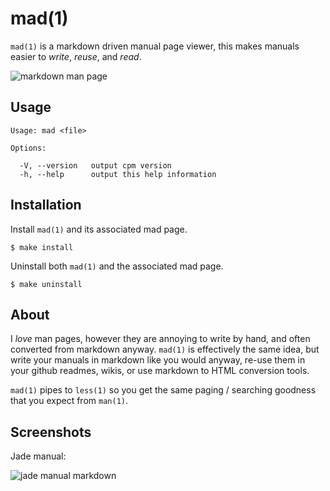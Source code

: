 
# mad(1)

  `mad(1)` is a markdown driven manual page viewer,
  this makes manuals easier to _write_, _reuse_, and
  _read_.

  ![markdown man page](http://f.cl.ly/items/2G271F3c0D3p2i2V3l3k/Screen%20Shot%202012-04-14%20at%2012.44.58%20PM.png)

## Usage

    Usage: mad <file>

    Options:

      -V, --version   output cpm version
      -h, --help      output this help information

## Installation

  Install `mad(1)` and its associated mad page.

    $ make install

  Uninstall both `mad(1)` and the associated mad page.

    $ make uninstall

## About

  I _love_ man pages, however they are annoying to write by hand,
  and often converted from markdown anyway. `mad(1)` is effectively
  the same idea, but write your manuals in markdown like you would anyway,
  re-use them in your github readmes, wikis, or use markdown to HTML conversion
  tools.

  `mad(1)` pipes to `less(1)` so you get the same paging / searching
  goodness that you expect from `man(1)`.

## Screenshots

  Jade manual:
  
  ![jade manual markdown](http://f.cl.ly/items/3g1v2W213S2N390B201q/Screen%20Shot%202012-04-14%20at%201.54.35%20PM.png)